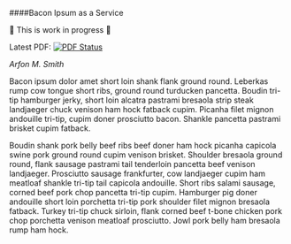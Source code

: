 ####Bacon Ipsum as a Service

:construction: This is work in progress :construction:

Latest PDF: [![PDF Status](https://www.sharelatex.com/github/repos/arfon/paper/builds/latest/badge.svg)](https://www.sharelatex.com/github/repos/arfon/paper/builds/latest/output.pdf)

_Arfon M. Smith_

Bacon ipsum dolor amet short loin shank flank ground round. Leberkas rump cow tongue short ribs, ground round turducken pancetta. Boudin tri-tip hamburger jerky, short loin alcatra pastrami bresaola strip steak landjaeger chuck venison ham hock fatback cupim. Picanha filet mignon andouille tri-tip, cupim doner prosciutto bacon. Shankle pancetta pastrami brisket cupim fatback.

Boudin shank pork belly beef ribs beef doner ham hock picanha capicola swine pork ground round cupim venison brisket. Shoulder bresaola ground round, flank sausage pastrami tail tenderloin pancetta beef venison landjaeger. Prosciutto sausage frankfurter, cow landjaeger cupim ham meatloaf shankle tri-tip tail capicola andouille. Short ribs salami sausage, corned beef pork chop pancetta tri-tip cupim. Hamburger pig doner andouille short loin porchetta tri-tip pork shoulder filet mignon bresaola fatback. Turkey tri-tip chuck sirloin, flank corned beef t-bone chicken pork chop porchetta venison meatloaf prosciutto. Jowl pork belly ham bresaola rump ham hock.
